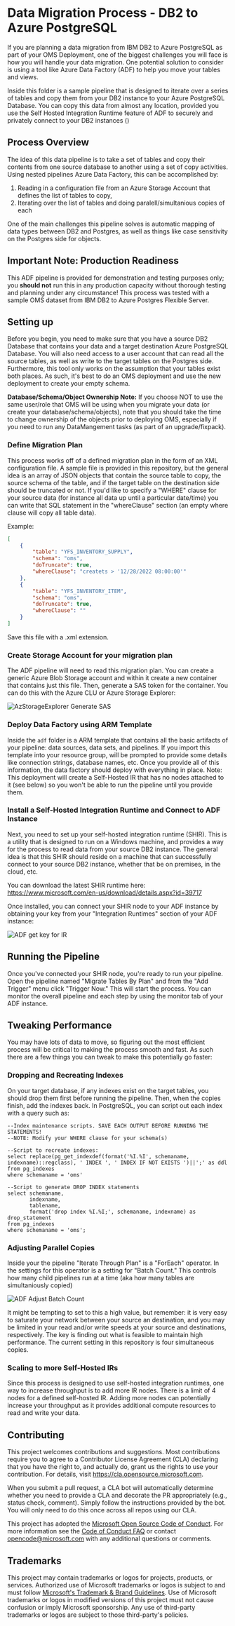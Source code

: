 # Data Migration Process - DB2 to Azure PostgreSQL

If you are planning a data migration from IBM DB2 to Azure PostgreSQL as part of your OMS Deployment, one of the biggest challenges you will face is how you will handle your data migration. One potential solution to consider is using a tool like Azure Data Factory (ADF) to help you move your tables and views.

Inside this folder is a sample pipeline that is designed to iterate over a series of tables and copy them from your DB2 instance to your Azure PostgreSQL Database. You can copy this data from almost any location, provided you use the Self Hosted Integration Runtime feature of ADF to securely and privately connect to your DB2 instances ()

## Process Overview

The idea of this data pipeline is to take a set of tables and copy their contents from one source database to another using a set of copy activities. Using nested pipelines Azure Data Factory, this can be accomplished by:

1. Reading in a configuration file from an Azure Storage Account that defines the list of tables to copy,
2. Iterating over the list of tables and doing paralell/simultanious copies of each

One of the main challenges this pipeline solves is automatic mapping of data types between DB2 and Postgres, as well as things like case sensitivity on the Postgres side for objects.

## Important Note: Production Readiness

This ADF pipeline is provided for demonstration and testing purposes only; you **should not** run this in any production capacity without thorough testing and planning under any circumstance! This process was tested with a sample OMS dataset from IBM DB2 to Azure Postgres Flexible Server.

## Setting up

Before you begin, you need to make sure that you have a source DB2 Database that contains your data and a target destination Azure PostgreSQL Database. You will also need access to a user account that can read all the source tables, as well as write to the target tables on the Postgres side. Furthermore, this tool only works on the assumption that your tables exist both places. As such, it's best to do an OMS deployment and use the new deployment to create your empty schema.

**Database/Schema/Object Ownership Note:** If you choose NOT to use the same user/role that OMS will be using when you migrate your data (or create your database/schema/objects), note that you should take the time to change ownership of the objects prior to deploying OMS, especially if you need to run any DataMangement tasks (as part of an upgrade/fixpack).

### Define Migration Plan

This process works off of a defined migration plan in the form of an XML configuration file. A sample file is provided in this repository, but the general idea is an array of JSON objects that contain the source table to copy, the source schema of the table, and if the target table on the destination side should be truncated or not. If you'd like to specify a "WHERE" clause for your source data (for instance all data up until a particular date/time) you can write that SQL statement in the "whereClause" section (an empty where clause will copy all table data).

Example:

```json
[
    {
        "table": "YFS_INVENTORY_SUPPLY",
        "schema": "oms",
        "doTruncate": true,
        "whereClause": "createts > '12/28/2022 08:00:00'"
    },
    {
        "table": "YFS_INVENTORY_ITEM",
        "schema": "oms",
        "doTruncate": true,
        "whereClause": ""
    }    
]
```

Save this file with a .xml extension.

### Create Storage Account for your migration plan

The ADF pipeline will need to read this migration plan. You can create a generic Azure Blob Storage account and within it create a new container that contains just this file. Then, generate a SAS token for the container. You can do this with the Azure CLU or Azure Storage Explorer:

![AzStorageExplorer Generate SAS](../docs/images/az-storage-get-sas.png)

### Deploy Data Factory using ARM Template

Inside the ```adf``` folder is a ARM template that contains all the basic artifacts of your pipeline: data sources, data sets, and pipelines. If you import this template into your resource group, will be prompted to provide some details like connection strings, database names, etc. Once you provide all of this information, the data factory should deploy with everything in place.  Note: This deployment will create a Self-Hosted IR that has no nodes attached to it (see below) so you won't be able to run the pipeline until you provide them.

### Install a Self-Hosted Integration Runtime and Connect to ADF Instance

Next, you need to set up your self-hosted integration runtime (SHIR). This is a utility that is designed to run on a Windows machine, and provides a way for the process to read data from your source DB2 instance. The general idea is that this SHIR should reside on a machine that can successfully connect to your source DB2 instance, whether that be on premises, in the cloud, etc.

You can download the latest SHIR runtime here: https://www.microsoft.com/en-us/download/details.aspx?id=39717

Once installed, you can connect your SHIR node to your ADF instance by obtaining your key from your "Integration Runtimes" section of your ADF instance:

![ADF get key for IR](../docs/images/adf-ir-key-example.png)

## Running the Pipeline

Once you've connected your SHIR node, you're ready to run your pipeline. Open the pipeline named "Migrate Tables By Plan" and from the "Add Trigger" menu click "Trigger Now." This will start the process. You can monitor the overall pipeline and each step by using the monitor tab of your ADF instance.

## Tweaking Performance

You may have lots of data to move, so figuring out the most efficient process will be critical to making the process smooth and fast. As such there are a few things you can tweak to make this potentially go faster:

### Dropping and Recreating Indexes

On your target database, if any indexes exist on the target tables, you should drop them first before running the pipeline. Then, when the copies finish, add the indexes back. In PostgreSQL, you can script out each index with a query such as:

```pgsql
--Index maintenance scripts. SAVE EACH OUTPUT BEFORE RUNNING THE STATEMENTS!
--NOTE: Modify your WHERE clause for your schema(s)

--Script to recreate indexes:
select replace(pg_get_indexdef(format('%I.%I', schemaname, indexname)::regclass), ' INDEX ', ' INDEX IF NOT EXISTS ')||';' as ddl
from pg_indexes
where schemaname = 'oms'

--Script to generate DROP INDEX statements
select schemaname, 
       indexname, 
       tablename, 
       format('drop index %I.%I;', schemaname, indexname) as drop_statement
from pg_indexes
where schemaname = 'oms';
```

### Adjusting Parallel Copies

Inside your the pipeline "Iterate Through Plan" is a "ForEach" operator. In the settings for this operator is a setting for "Batch Count." This controls how many child pipelines run at a time (aka how many tables are simultaniously copied) 

![ADF Adjust Batch Count](../docs/images/adf-batch-count.png)

It might be tempting to set to this a high value, but remember: it is very easy to saturate your network between your source an destination, and you may be limited in your read and/or write speeds at your source and destinations, respectively. The key is finding out what is feasible to maintain high performance. The current setting in this repository is four simultaneous copies.

### Scaling to more Self-Hosted IRs

Since this process is designed to use self-hosted integration runtimes, one way to increase throughput is to add more IR nodes. There is a limit of 4 nodes for a defined self-hosted IR. Adding more nodes can potentially increase your throughput as it provides additional compute resources to read and write your data.

## Contributing

This project welcomes contributions and suggestions.  Most contributions require you to agree to a
Contributor License Agreement (CLA) declaring that you have the right to, and actually do, grant us
the rights to use your contribution. For details, visit https://cla.opensource.microsoft.com.

When you submit a pull request, a CLA bot will automatically determine whether you need to provide
a CLA and decorate the PR appropriately (e.g., status check, comment). Simply follow the instructions
provided by the bot. You will only need to do this once across all repos using our CLA.

This project has adopted the [Microsoft Open Source Code of Conduct](https://opensource.microsoft.com/codeofconduct/).
For more information see the [Code of Conduct FAQ](https://opensource.microsoft.com/codeofconduct/faq/) or
contact [opencode@microsoft.com](mailto:opencode@microsoft.com) with any additional questions or comments.

## Trademarks

This project may contain trademarks or logos for projects, products, or services. Authorized use of Microsoft 
trademarks or logos is subject to and must follow 
[Microsoft's Trademark & Brand Guidelines](https://www.microsoft.com/en-us/legal/intellectualproperty/trademarks/usage/general).
Use of Microsoft trademarks or logos in modified versions of this project must not cause confusion or imply Microsoft sponsorship.
Any use of third-party trademarks or logos are subject to those third-party's policies.